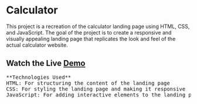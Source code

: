 # Calculator
This project is a recreation of the calculator landing page using HTML, CSS, and JavaScript. The goal of the project is to create a responsive and visually appealing landing page that replicates the look and feel of the actual calculator website.

## Watch the Live [Demo](https://nikhils045.github.io/Calculator/)

<pre>
**Technologies Used**
HTML: For structuring the content of the landing page
CSS: For styling the landing page and making it responsive
JavaScript: For adding interactive elements to the landing page
</pre>
